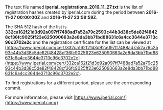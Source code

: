 The text file named **iperial_registrations_2016_11_27.txt** is the list of registration hashes created by iperial.com during the period between **2016-11-27 00:00:00Z** and **2016-11-27 23:59:59Z**.

The SHA 512 hash of the list is **332ca162f21d3d92a097ff7488ad7a52a79c2593c44b3d38c5de82f48428cf36fc9025ff23e625090663a2e8da3bb71bd88631c6a4cc3644e3713c96c3702e2c** and the registration certificate for the list can be viewed at [https://www.iperial.com/cert/332ca162f21d3d92a097ff7488ad7a52a79c2593c44b3d38c5de82f48428cf36fc9025ff23e625090663a2e8da3bb71bd88631c6a4cc3644e3713c96c3702e2c](https://www.iperial.com/cert/332ca162f21d3d92a097ff7488ad7a52a79c2593c44b3d38c5de82f48428cf36fc9025ff23e625090663a2e8da3bb71bd88631c6a4cc3644e3713c96c3702e2c).

To find registrations for a different period, please see the corresponding commit.

For more information, please visit [https://www.iperial.com/](https://www.iperial.com/)
